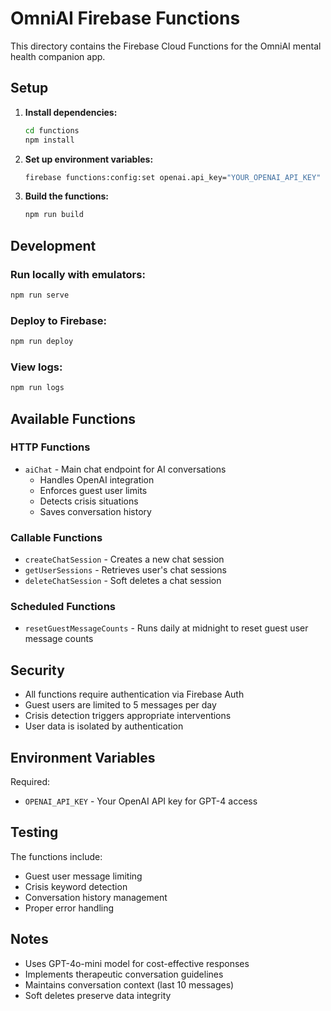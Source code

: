 # OmniAI Firebase Functions

This directory contains the Firebase Cloud Functions for the OmniAI mental health companion app.

## Setup

1. **Install dependencies:**
   ```bash
   cd functions
   npm install
   ```

2. **Set up environment variables:**
   ```bash
   firebase functions:config:set openai.api_key="YOUR_OPENAI_API_KEY"
   ```

3. **Build the functions:**
   ```bash
   npm run build
   ```

## Development

### Run locally with emulators:
```bash
npm run serve
```

### Deploy to Firebase:
```bash
npm run deploy
```

### View logs:
```bash
npm run logs
```

## Available Functions

### HTTP Functions
- `aiChat` - Main chat endpoint for AI conversations
  - Handles OpenAI integration
  - Enforces guest user limits
  - Detects crisis situations
  - Saves conversation history

### Callable Functions
- `createChatSession` - Creates a new chat session
- `getUserSessions` - Retrieves user's chat sessions
- `deleteChatSession` - Soft deletes a chat session

### Scheduled Functions
- `resetGuestMessageCounts` - Runs daily at midnight to reset guest user message counts

## Security

- All functions require authentication via Firebase Auth
- Guest users are limited to 5 messages per day
- Crisis detection triggers appropriate interventions
- User data is isolated by authentication

## Environment Variables

Required:
- `OPENAI_API_KEY` - Your OpenAI API key for GPT-4 access

## Testing

The functions include:
- Guest user message limiting
- Crisis keyword detection
- Conversation history management
- Proper error handling

## Notes

- Uses GPT-4o-mini model for cost-effective responses
- Implements therapeutic conversation guidelines
- Maintains conversation context (last 10 messages)
- Soft deletes preserve data integrity